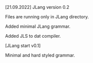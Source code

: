 [21.09.2022]
JLang version 0.2

Files are running only in JLang directory. 

Added minimal JLang grammar.

Added JLS to dat compiler.

[JLang start v0.1]

Minimal and hard styled grammar.
